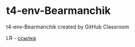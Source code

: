 # t4-env-Bearmanchik
t4-env-Bearmanchik created by GitHub Classroom

LR - [ссылка](https://repl.it/@IeghorStrizhov/lektion4#main.py)

